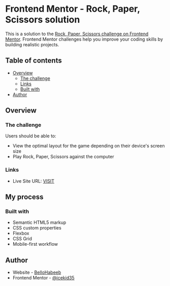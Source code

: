 # Frontend Mentor - Rock, Paper, Scissors solution

This is a solution to the [Rock, Paper, Scissors challenge on Frontend Mentor](https://www.frontendmentor.io/challenges/rock-paper-scissors-game-pTgwgvgH). Frontend Mentor challenges help you improve your coding skills by building realistic projects. 

## Table of contents

- [Overview](#overview)
  - [The challenge](#the-challenge)
  - [Links](#links)
  - [Built with](#built-with)
- [Author](#author)


## Overview

### The challenge

Users should be able to:

- View the optimal layout for the game depending on their device's screen size
- Play Rock, Paper, Scissors against the computer


### Links

- Live Site URL: [VISIT](https://rps-game.vercel.app)

## My process

### Built with

- Semantic HTML5 markup
- CSS custom properties
- Flexbox
- CSS Grid
- Mobile-first workflow




## Author

- Website - [BelloHabeeb](https://bellohabeeb.vercel.app)
- Frontend Mentor - [@icekid35](https://www.frontendmentor.io/profile/Icekid35)



